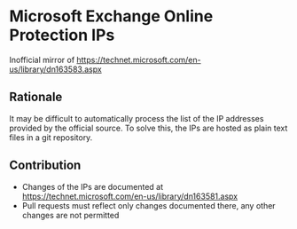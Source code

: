 # Microsoft Exchange Online Protection IPs

Inofficial mirror of https://technet.microsoft.com/en-us/library/dn163583.aspx

## Rationale

It may be difficult to automatically process the list of the IP addresses provided by the official source.
To solve this, the IPs are hosted as plain text files in a git repository.

## Contribution

* Changes of the IPs are documented at https://technet.microsoft.com/en-us/library/dn163581.aspx
* Pull requests must reflect only changes documented there, any other changes are not permitted
